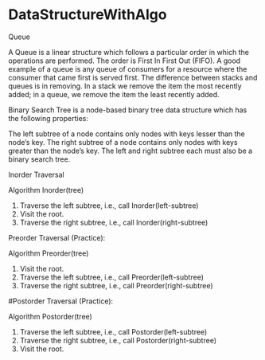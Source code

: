 # DataStructureWithAlgo
Queue

A Queue is a linear structure which follows a particular order in which the operations are performed. 
The order is First In First Out (FIFO).
A good example of a queue is any queue of consumers for a resource where the consumer 
that came first is served first. The difference between stacks and queues is in removing. 
In a stack we remove the item the most recently added; in a queue, we remove the item the least recently added.


Binary Search Tree is a node-based binary tree data structure which has the following properties:

The left subtree of a node contains only nodes with keys lesser than the node’s key.
The right subtree of a node contains only nodes with keys greater than the node’s key.
The left and right subtree each must also be a binary search tree.

Inorder Traversal 

Algorithm Inorder(tree)
   1. Traverse the left subtree, i.e., call Inorder(left-subtree)
   2. Visit the root.
   3. Traverse the right subtree, i.e., call Inorder(right-subtree)
   
Preorder Traversal (Practice):

Algorithm Preorder(tree)
   1. Visit the root.
   2. Traverse the left subtree, i.e., call Preorder(left-subtree)
   3. Traverse the right subtree, i.e., call Preorder(right-subtree)
   
#Postorder Traversal (Practice):

Algorithm Postorder(tree)
   1. Traverse the left subtree, i.e., call Postorder(left-subtree)
   2. Traverse the right subtree, i.e., call Postorder(right-subtree)
   3. Visit the root.

